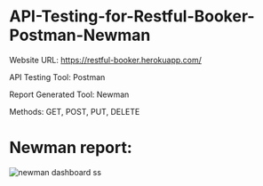 
# API-Testing-for-Restful-Booker-Postman-Newman

Website URL: https://restful-booker.herokuapp.com/

API Testing Tool: Postman

Report Generated Tool: Newman

Methods: GET, POST, PUT, DELETE

# Newman report: 
![newman dashboard ss](https://github.com/mohaimenur/API-Testing-for-Restful-Booker/assets/63193648/543091fe-a4b6-4620-b00e-803d6c409cf4)


